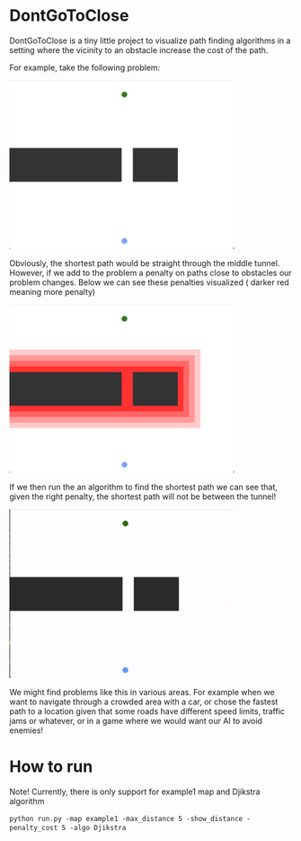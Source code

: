 # DontGoToClose

DontGoToClose is a tiny little project to visualize path finding algorithms in a setting where the vicinity to an obstacle increase the cost of the path.

For example, take the following problem:

<img src="docs/example1.png" width="400" />

Obviously, the shortest path would be straight through the middle tunnel. However, if we add to the problem a penalty on paths close to obstacles our problem changes. Below we can see these penalties visualized ( darker red meaning more penalty)

<img src="docs/example1_2.png" width="400" />

If we then run the an algorithm to find the shortest path we can see that, given the right penalty, the shortest path will not be between the tunnel!

<img src="docs/example1.gif" width="400" />

We might find problems like this in various areas. For example when we want to navigate through a crowded area with a car, or chose the fastest path to a location given that some roads have different speed limits, traffic jams or whatever, or in a game where we would want our AI to avoid enemies!


# How to run

Note! Currently, there is only support for example1 map and Djikstra algorithm

    python run.py -map example1 -max_distance 5 -show_distance -penalty_cost 5 -algo Djikstra


